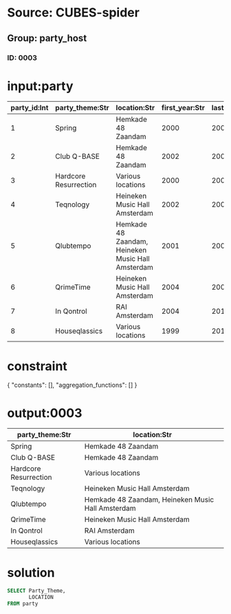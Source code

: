 # Source: CUBES-spider
## Group: party_host
### ID: 0003

# input:party

| party_id:Int | party_theme:Str | location:Str | first_year:Str | last_year:Str | number_of_hosts:Int |
|---|---|---|---|---|---|
| 1 | Spring | Hemkade 48 Zaandam | 2000 | 2001 | 5 |
| 2 | Club Q-BASE | Hemkade 48 Zaandam | 2002 | 2002 | 23 |
| 3 | Hardcore Resurrection | Various locations | 2000 | 2003 | 4 |
| 4 | Teqnology | Heineken Music Hall Amsterdam | 2002 | 2004 | 6 |
| 5 | Qlubtempo | Hemkade 48 Zaandam, Heineken Music Hall Amsterdam | 2001 | 2007 | 31 |
| 6 | QrimeTime | Heineken Music Hall Amsterdam | 2004 | 2007 | 4 |
| 7 | In Qontrol | RAI Amsterdam | 2004 | 2010 | 7 |
| 8 | Houseqlassics | Various locations | 1999 | 2010 | 18 |

# constraint

{
  "constants": [],
  "aggregation_functions": []
}

# output:0003

| party_theme:Str | location:Str |
|---|---|
| Spring | Hemkade 48 Zaandam |
| Club Q-BASE | Hemkade 48 Zaandam |
| Hardcore Resurrection | Various locations |
| Teqnology | Heineken Music Hall Amsterdam |
| Qlubtempo | Hemkade 48 Zaandam, Heineken Music Hall Amsterdam |
| QrimeTime | Heineken Music Hall Amsterdam |
| In Qontrol | RAI Amsterdam |
| Houseqlassics | Various locations |

# solution

```sql
SELECT Party_Theme,
       LOCATION
FROM party
```

